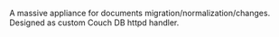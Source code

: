 A massive appliance for documents migration/normalization/changes. Designed as custom Couch DB httpd handler.
